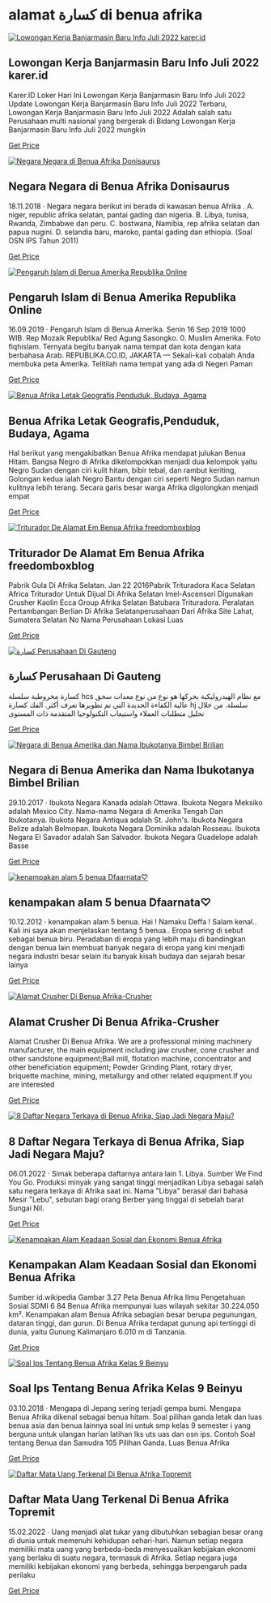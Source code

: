 # alamat كسارة di benua afrika
<a href="https://mnn.zoosnet.net/LR/Chatpre.aspx?id=MNN94995150&p=https://vbl.co.za/" target="_blank">![Lowongan Kerja Banjarmasin Baru Info Juli 2022 karer.id](https://raw.githubusercontent.com/gcmcrusher/imgs/main/325.jpg)</a>
## Lowongan Kerja Banjarmasin Baru Info Juli 2022 karer.id
Karer.ID Loker Hari Ini Lowongan Kerja Banjarmasin Baru Info Juli 2022 Update Lowongan Kerja Banjarmasin Baru Info Juli 2022 Terbaru, Lowongan Kerja Banjarmasin Baru Info Juli 2022 Adalah salah satu Perusahaan multi nasional yang bergerak di Bidang Lowongan Kerja Banjarmasin Baru Info Juli 2022 mungkin 
<a href="https://mnn.zoosnet.net/LR/Chatpre.aspx?id=MNN94995150&p=https://vbl.co.za/" target="_blank">Get Price</a>
<a href="https://mnn.zoosnet.net/LR/Chatpre.aspx?id=MNN94995150&p=https://vbl.co.za/" target="_blank">![Negara Negara di Benua Afrika Donisaurus](https://raw.githubusercontent.com/gcmcrusher/imgs/main/279.jpg)</a>
## Negara Negara di Benua Afrika Donisaurus
18.11.2018 · Negara negara berikut ini berada di kawasan benua Afrika . A. niger, republic afrika selatan, pantai gading dan nigeria. B. Libya, tunisa, Rwanda, Zimbabwe dan peru. C. bostwana, Namibia, rep afrika selatan dan papua nugini. D. selandia baru, maroko, pantai gading dan ethiopia. (Soal OSN IPS Tahun 2011)
<a href="https://mnn.zoosnet.net/LR/Chatpre.aspx?id=MNN94995150&p=https://vbl.co.za/" target="_blank">Get Price</a>
<a href="https://mnn.zoosnet.net/LR/Chatpre.aspx?id=MNN94995150&p=https://vbl.co.za/" target="_blank">![Pengaruh Islam di Benua Amerika Republika Online](https://raw.githubusercontent.com/gcmcrusher/imgs/main/77.jpg)</a>
## Pengaruh Islam di Benua Amerika Republika Online
16.09.2019 · Pengaruh Islam di Benua Amerika. Senin 16 Sep 2019 1000 WIB. Rep Mozaik Republika/ Red Agung Sasongko. 0. Muslim Amerika. Foto fiqhislam. Ternyata begitu banyak nama tempat dan kota dengan kata berbahasa Arab. REPUBLIKA.CO.ID, JAKARTA — Sekali-kali cobalah Anda membuka peta Amerika. Telitilah nama tempat yang ada di Negeri Paman 
<a href="https://mnn.zoosnet.net/LR/Chatpre.aspx?id=MNN94995150&p=https://vbl.co.za/" target="_blank">Get Price</a>
<a href="https://mnn.zoosnet.net/LR/Chatpre.aspx?id=MNN94995150&p=https://vbl.co.za/" target="_blank">![Benua Afrika Letak Geografis,Penduduk, Budaya, Agama](https://raw.githubusercontent.com/gcmcrusher/imgs/main/697.jpg)</a>
## Benua Afrika Letak Geografis,Penduduk, Budaya, Agama
Hal berikut yang mengakibatkan Benua Afrika mendapat julukan Benua Hitam. Bangsa Negro di Afrika dikelompokkan menjadi dua kelompok yaitu Negro Sudan dengan ciri kulit hitam, bibir tebal, dan rambut keriting, Golongan kedua ialah Negro Bantu dengan ciri seperti Negro Sudan namun kulitnya lebih terang. Secara garis besar warga Afrika digolongkan menjadi empat 
<a href="https://mnn.zoosnet.net/LR/Chatpre.aspx?id=MNN94995150&p=https://vbl.co.za/" target="_blank">Get Price</a>
<a href="https://mnn.zoosnet.net/LR/Chatpre.aspx?id=MNN94995150&p=https://vbl.co.za/" target="_blank">![Triturador De Alamat Em Benua Afrika freedomboxblog](https://raw.githubusercontent.com/gcmcrusher/imgs/main/318.jpg)</a>
## Triturador De Alamat Em Benua Afrika freedomboxblog
Pabrik Gula Di Afrika Selatan. Jan 22 2016Pabrik Trituradora Kaca Selatan Africa Triturador Untuk Dijual Di Afrika Selatan Imel-Ascensori Digunakan Crusher Kaolin Ecca Group Afrika Selatan Batubara Trituradora. Peralatan Pertambangan Berlian Di Afrika Selatanperusahaan Dari Afrika Site Lahat, Sumatera Selatan No Nama Perusahaan Lokasi Luas 
<a href="https://mnn.zoosnet.net/LR/Chatpre.aspx?id=MNN94995150&p=https://vbl.co.za/" target="_blank">Get Price</a>
<a href="https://mnn.zoosnet.net/LR/Chatpre.aspx?id=MNN94995150&p=https://vbl.co.za/" target="_blank">![كسارة Perusahaan Di Gauteng](https://raw.githubusercontent.com/gcmcrusher/imgs/main/92.jpg)</a>
## كسارة Perusahaan Di Gauteng
كسارة مخروطية سلسلة hcs مع نظام الهيدروليكية يحركها هو نوع من نوع معدات سحق عالية الكفاءة الجديدة التي تم تطويرها تعرف أكثر. الفك كسارة hj سلسلة. من خلال تحليل متطلبات العملاء واستيعاب التكنولوجيا المتقدمة ذات المستوى 
<a href="https://mnn.zoosnet.net/LR/Chatpre.aspx?id=MNN94995150&p=https://vbl.co.za/" target="_blank">Get Price</a>
<a href="https://mnn.zoosnet.net/LR/Chatpre.aspx?id=MNN94995150&p=https://vbl.co.za/" target="_blank">![Negara di Benua Amerika dan Nama Ibukotanya Bimbel Brilian](https://raw.githubusercontent.com/gcmcrusher/imgs/main/348.jpg)</a>
## Negara di Benua Amerika dan Nama Ibukotanya Bimbel Brilian
29.10.2017 · Ibukota Negara Kanada adalah Ottawa. Ibukota Negara Meksiko adalah Mexico City. Nama-nama Negara di Amerika Tengah Dan Ibukotanya. Ibukota Negara Antiqua adalah St. John's. Ibukota Negara Belize adalah Belmopan. Ibukota Negara Dominika adalah Rosseau. Ibukota Negara El Savador adalah San Salvador. Ibukota Negara Guadelope adalah Basse 
<a href="https://mnn.zoosnet.net/LR/Chatpre.aspx?id=MNN94995150&p=https://vbl.co.za/" target="_blank">Get Price</a>
<a href="https://mnn.zoosnet.net/LR/Chatpre.aspx?id=MNN94995150&p=https://vbl.co.za/" target="_blank">![kenampakan alam 5 benua Dfaarnata♡](https://raw.githubusercontent.com/gcmcrusher/imgs/main/68.jpg)</a>
## kenampakan alam 5 benua Dfaarnata♡
10.12.2012 · kenampakan alam 5 benua. Hai ! Namaku Deffa ! Salam kenal.. Kali ini saya akan menjelaskan tentang 5 benua.. Eropa sering di sebut sebagai benua biru. Peradaban di eropa yang lebih maju di bandingkan dengan benua lain membuat banyak negara di eropa yang kini menjadi negara industri besar selain itu banyak kisah budaya dan sejarah besar lainya 
<a href="https://mnn.zoosnet.net/LR/Chatpre.aspx?id=MNN94995150&p=https://vbl.co.za/" target="_blank">Get Price</a>
<a href="https://mnn.zoosnet.net/LR/Chatpre.aspx?id=MNN94995150&p=https://vbl.co.za/" target="_blank">![Alamat Crusher Di Benua Afrika-Crusher](https://raw.githubusercontent.com/gcmcrusher/imgs/main/440.jpg)</a>
## Alamat Crusher Di Benua Afrika-Crusher
Alamat Crusher Di Benua Afrika. We are a professional mining machinery manufacturer, the main equipment including jaw crusher, cone crusher and other sandstone equipment;Ball mill, flotation machine, concentrator and other beneficiation equipment; Powder Grinding Plant, rotary dryer, briquette machine, mining, metallurgy and other related equipment.If you are interested 
<a href="https://mnn.zoosnet.net/LR/Chatpre.aspx?id=MNN94995150&p=https://vbl.co.za/" target="_blank">Get Price</a>
<a href="https://mnn.zoosnet.net/LR/Chatpre.aspx?id=MNN94995150&p=https://vbl.co.za/" target="_blank">![8 Daftar Negara Terkaya di Benua Afrika, Siap Jadi Negara Maju?](https://raw.githubusercontent.com/gcmcrusher/imgs/main/863.jpg)</a>
## 8 Daftar Negara Terkaya di Benua Afrika, Siap Jadi Negara Maju?
06.01.2022 · Simak beberapa daftarnya antara lain 1. Libya. Sumber We Find You Go. Produksi minyak yang sangat tinggi menjadikan Libya sebagai salah satu negara terkaya di Afrika saat ini. Nama "Libya" berasal dari bahasa Mesir "Lebu", sebutan bagi orang Berber yang tinggal di sebelah barat Sungai Nil.
<a href="https://mnn.zoosnet.net/LR/Chatpre.aspx?id=MNN94995150&p=https://vbl.co.za/" target="_blank">Get Price</a>
<a href="https://mnn.zoosnet.net/LR/Chatpre.aspx?id=MNN94995150&p=https://vbl.co.za/" target="_blank">![Kenampakan Alam Keadaan Sosial dan Ekonomi Benua Afrika](https://raw.githubusercontent.com/gcmcrusher/imgs/main/747.jpg)</a>
## Kenampakan Alam Keadaan Sosial dan Ekonomi Benua Afrika
Sumber id.wikipedia Gambar 3.27 Peta Benua Afrika Ilmu Pengetahuan Sosial SDMI 6 84 Benua Afrika mempunyai luas wilayah sekitar 30.224.050 km². Kenampakan alam Benua Afrika sebagian besar berupa pegunungan, dataran tinggi, dan gurun. Di Benua Afrika terdapat gunung api tertinggi di dunia, yaitu Gunung Kalimanjaro 6.010 m di Tanzania.
<a href="https://mnn.zoosnet.net/LR/Chatpre.aspx?id=MNN94995150&p=https://vbl.co.za/" target="_blank">Get Price</a>
<a href="https://mnn.zoosnet.net/LR/Chatpre.aspx?id=MNN94995150&p=https://vbl.co.za/" target="_blank">![Soal Ips Tentang Benua Afrika Kelas 9 Beinyu](https://raw.githubusercontent.com/gcmcrusher/imgs/main/817.jpg)</a>
## Soal Ips Tentang Benua Afrika Kelas 9 Beinyu
03.10.2018 · Mengapa di Jepang sering terjadi gempa bumi. Mengapa Benua Afrika dikenal sebagai benua hitam. Soal pilihan ganda letak dan luas benua asia dan benua lainnya soal ini untuk smp kelas 9 semester i yang berguna untuk ulangan harian latihan lks uts uas dan osn ips. Contoh Soal tentang Benua dan Samudra 105 Pilihan Ganda. Luas Benua Afrika 
<a href="https://mnn.zoosnet.net/LR/Chatpre.aspx?id=MNN94995150&p=https://vbl.co.za/" target="_blank">Get Price</a>
<a href="https://mnn.zoosnet.net/LR/Chatpre.aspx?id=MNN94995150&p=https://vbl.co.za/" target="_blank">![Daftar Mata Uang Terkenal Di Benua Afrika Topremit](https://raw.githubusercontent.com/gcmcrusher/imgs/main/446.jpg)</a>
## Daftar Mata Uang Terkenal Di Benua Afrika Topremit
15.02.2022 · Uang menjadi alat tukar yang dibutuhkan sebagian besar orang di dunia untuk memenuhi kehidupan sehari-hari. Namun setiap negara memiliki mata uang yang berbeda-beda menyesuaikan kebijakan ekonomi yang berlaku di suatu negara, termasuk di Afrika. Setiap negara juga memiliki kebijakan ekonomi yang berbeda, sehingga berpengaruh pada perilaku 
<a href="https://mnn.zoosnet.net/LR/Chatpre.aspx?id=MNN94995150&p=https://vbl.co.za/" target="_blank">Get Price</a>
